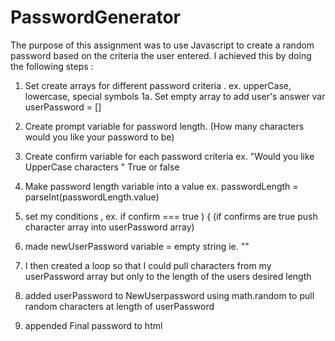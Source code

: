# PasswordGenerator

The purpose of this assignment was to use Javascript to  create a random password based on the criteria the user entered.
I achieved this by doing the following steps :
1. Set create arrays for different password criteria . ex. upperCase, lowercase, special symbols
1a. Set empty array to add user's answer var userPassword = []
2. Create prompt variable for password length. (How many characters would you like your password to be)
3. Create confirm variable for each password criteria ex. "Would you like UpperCase characters " True or false
4. Make password length variable into a value ex.  passwordLength = parseInt(passwordLength.value)

5. set my conditions , ex. if confirm === true ) {
    (if confirms are true push character array into userPassword array)
7. made newUserPassword variable = empty string ie. ""
6.  I then created a loop so that I could pull characters from my userPassword array but only to the length of the users desired length

7. added userPassword to NewUserpassword using math.random to pull random characters at length of userPassword
8. appended Final password to html 